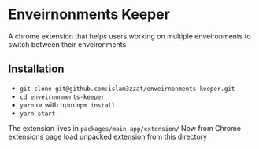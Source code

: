 # Enveirnonments Keeper

A chrome extension that helps users working on multiple enveironments to switch between their enveironments

## Installation

- `git clone git@github.com:islam3zzat/enveirnonments-keeper.git`
- `cd enveirnonments-keeper`
- `yarn` or with npm `npm install`
- `yarn start`

The extension lives in `packages/main-app/extension/`
Now from Chrome extensions page load unpacked extension from this directory
